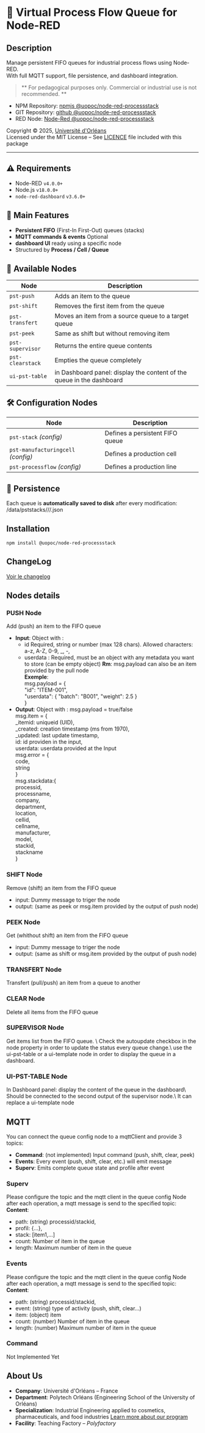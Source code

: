 # 🧱 Virtual Process Flow Queue for Node-RED
## Description

Manage persistent FIFO queues for industrial process flows using Node-RED. \
With full MQTT support, file persistence, and dashboard integration.

> ** For pedagogical purposes only. Commercial or industrial use is not recommended. **

* NPM Repository: [npmjs @uopoc/node-red-processstack](https://www.npmjs.com/package/@uopoc/node-red-processstack/)
* GIT Repository: [github @uopoc/node-red-processstack](https://github.com/uopoc/node-red-processstack)
* RED Node: [Node-Red @uopoc/node-red-processstack](https://flows.nodered.org/node/@uopoc/node-red-processstack)

Copyright © 2025, [Université d'Orléans](https://www.univ-orleans.fr)\
Licensed under the MIT License – See [LICENCE](./LICENCE) file included with this package 

---

## ⚠️ Requirements

- Node-RED `v4.0.0+`
- Node.js `v18.0.0+`
- `node-red-dashboard` `v3.6.0+`

## 🧰 Main Features
- **Persistent FIFO** (First-In First-Out) queues (stacks)
- **MQTT commands & events** Optional
- **dashboard UI** ready using a specific node
- Structured by **Process / Cell / Queue**



## 🔧 Available Nodes

| Node         | Description |
|--------------|-------------|
| `pst-push`       | Adds an item to the queue |
| `pst-shift`      | Removes the first item from the queue |
| `pst-transfert`  | Moves an item from a source queue to a target queue |
| `pst-peek` 	   | Same as shift but without removing item |
| `pst-supervisor` | Returns the entire queue contents |
| `pst-clearstack` | Empties the queue completely |
| `ui-pst-table` | in Dashboard panel: display the content of the queue in the dashboard |

## 🛠️ Configuration Nodes

| Node                  			| Description 						|
|-----------------------------------|-----------------------------------|
| `pst-stack` *(config)*              	| Defines a persistent FIFO queue 	|
| `pst-manufacturingcell` *(config)* 	| Defines a production cell 		|
| `pst-processflow` *(config)*       	| Defines a production line  		|


## 💾 Persistence
Each queue is **automatically saved to disk** after every modification:\
/data/pststacks/<processid>/<cellid>/<stackid>.json

## Installation

```
npm install @uopoc/node-red-processstack
```

## ChangeLog
[Voir le changelog](./CHANGELOG.md)

## Nodes details
### PUSH Node
Add (push) an item to the FIFO queue
* **Input**:
 Object with :
	- id Required, string or number (max 128 chars). Allowed characters: a-z, A-Z, 0-9, _, -, 
	- userdata : Required, must be an object with any metadata you want to store (can be empty object)
**Rm**: msg.payload can also be an item provided by the pull node\
**Exemple**:\
	msg.payload = {\
	  "id": "ITEM-001",\
	  "userdata": { "batch": "B001", "weight": 2.5 }\
	} 
* **Output**: 
Object with :
	msg.payload = true/false\
	msg.item = {\
		  _itemid: uniqueid (UID),\
		  _created: creation timestamp (ms from 1970),\
		  _updated: last update timestamp,\
		  id: id providen in the input,\
		  userdata: userdata provided at the Input\
	msg.error = {\
		  code, \
		  string\
	}\
	msg.stackdata:{\
		  processid, \
		  processname, \
		  company, \
		  department, \
		  location, \
		  cellid, \
		  cellname, \
		  manufacturer, \
		  model, \
		  stackid, \
		  stackname\
	}

### SHIFT Node
Remove (shift) an item from the FIFO queue
* input: Dummy message to triger the node
* output: (same as peek or msg.item provided by the output of push node)

### PEEK Node
Get (whithout shift) an item from the FIFO queue
* input: Dummy message to triger the node
* output: (same as shift or msg.item provided by the output of push node)

### TRANSFERT Node
Transfert (pull/push) an item from a queue to another

### CLEAR Node
Delete all items from the FIFO queue

### SUPERVISOR Node
Get items list from the FIFO queue. \ 
Check the autoupdate checkbox in the node property in order to update the status every queue change.\ 
use the ui-pst-table or a ui-template node in order to display the queue in a dashboard.

### UI-PST-TABLE Node
In Dashboard panel: display the content of the queue in the dashboard\ 
Should be connected to the second output of the supervisor node.\ 
It can replace a ui-template node

## MQTT
You can connect the queue config node to a mqttClient and provide 3 topics:
* **Command**: (not implemented) Input command (push, shift, clear, peek)
* **Events**: Every event (push, shift, clear, etc.) will emit message
* **Superv**: Emits complete queue state and profile after event


### Superv
Please configure the topic and the mqtt client in the queue config Node
after each operation, a mqtt message is send to the specified topic: \
**Content**:
* path: (string) processid/stackid, 
* profil: {...}, 
* stack: [item1,...] 
* count: Number of item in the queue 
* length: Maximum number of item in the queue

### Events
Please configure the topic and the mqtt client in the queue config Node\
after each operation, a mqtt message is send to the specified topic: \
**Content**: 
* path: (string) processid/stackid,
* event: (string) type of activity (push, shift, clear...)
* item: (object) item
* count: (number) Number of item in the queue
* length: (number) Maximum number of item in the queue

### Command
Not Implemented Yet

## About Us
* **Company**: Université d'Orléans – France  
* **Department**: Polytech Orléans (Engineering School of the University of Orléans)  
* **Specialization**: Industrial Engineering applied to cosmetics, pharmaceuticals, and food industries [Learn more about our program](https://www.univ-orleans.fr/en/polytech/departments/les-7-specialites-dingenieures-de-lecole/industrial-engineering-applied) 
* **Facility**: Teaching Factory – *Polyfactory* 


